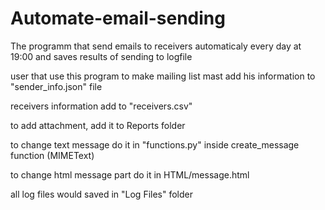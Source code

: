 # Automate-email-sending

The programm that send emails to receivers automaticaly every day at 19:00 and saves results of sending to logfile

user that use this program to make mailing list mast add his information to "sender_info.json" file

receivers information add to "receivers.csv"

to add attachment, add it to Reports folder

to change text message do it in "functions.py" inside create_message function (MIMEText)

to change html message part do it in HTML/message.html 

all log files would saved in "Log Files" folder
